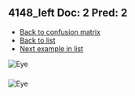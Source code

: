 ## 4148_left Doc: 2 Pred: 2
- [Back to confusion matrix](https://github.com/juliandewit/kaggle_retinopathy/blob/master/matrix.md)
- [Back to list](https://github.com/juliandewit/kaggle_retinopathy/blob/master/lists/22/list.md)
- [Next example in list](https://github.com/juliandewit/kaggle_retinopathy/blob/master/lists/22/41/41499_left.md)

![Eye](https://retinopaty.blob.core.windows.net/size1024/4148_left_2.jpeg)

### 

![Eye]()
